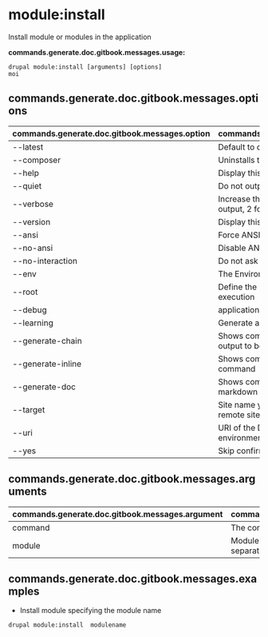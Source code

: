 # module:install
Install module or modules in the application

**commands.generate.doc.gitbook.messages.usage:**
```
drupal module:install [arguments] [options]
moi
```

## commands.generate.doc.gitbook.messages.options
commands.generate.doc.gitbook.messages.option | commands.generate.doc.gitbook.messages.details
-------|-------------
--latest | Default to download most recent version
--composer | Uninstalls the module using Composer
--help | Display this help message
--quiet | Do not output any message
--verbose | Increase the verbosity of messages: 1 for normal output, 2 for more verbose output and 3 for debug
--version | Display this application version
--ansi | Force ANSI output
--no-ansi | Disable ANSI output
--no-interaction | Do not ask any interactive question
--env | The Environment name
--root | Define the Drupal root to be used in command execution
--debug | application.options.debug
--learning | Generate a verbose code output
--generate-chain | Shows command options and arguments as yaml output to be used in chain command
--generate-inline | Shows command options and arguments as inline command
--generate-doc | Shows command options and arguments as markdown
--target | Site name you want to interact with (for local or remote sites)
--uri | URI of the Drupal site to use (for multi-site environments or when running on an alternate port)
--yes | Skip confirmation and proceed

## commands.generate.doc.gitbook.messages.arguments
commands.generate.doc.gitbook.messages.argument | commands.generate.doc.gitbook.messages.details
---------|-------------
command | The command to execute
module | Module or modules to be enabled should be separated by a space

## commands.generate.doc.gitbook.messages.examples
* Install module specifying the module name
```
drupal module:install  modulename
```
